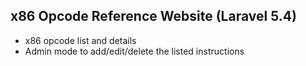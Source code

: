 
## x86 Opcode Reference Website (Laravel 5.4)
- x86 opcode list and details
- Admin mode to add/edit/delete the listed instructions
